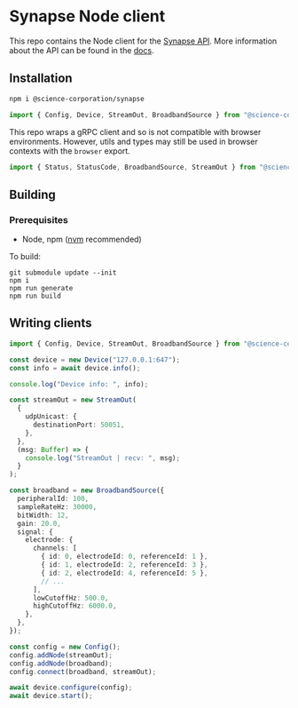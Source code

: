 # Synapse Node client

This repo contains the Node client for the [Synapse API](https://science.xyz/technologies/synapse). More information about the API can be found in the [docs](https://science.xyz/docs/d/synapse/index).

## Installation

```sh
npm i @science-corporation/synapse
```

```typescript
import { Config, Device, StreamOut, BroadbandSource } from "@science-corporation/synapse";
```

This repo wraps a gRPC client and so is not compatible with browser environments. However, utils and types may still be used in browser contexts with the `browser` export.

```typescript
import { Status, StatusCode, BroadbandSource, StreamOut } from "@science-corporation/synapse/browser";
```

## Building

### Prerequisites

- Node, npm ([nvm](https://github.com/nvm-sh/nvm) recommended)

To build:

    git submodule update --init
    npm i
    npm run generate
    npm run build

## Writing clients

```typescript
import { Config, Device, StreamOut, BroadbandSource } from "@science-corporation/synapse";

const device = new Device("127.0.0.1:647");
const info = await device.info();

console.log("Device info: ", info);

const streamOut = new StreamOut(
  {
    udpUnicast: {
      destinationPort: 50051,
    },
  },
  (msg: Buffer) => {
    console.log("StreamOut | recv: ", msg);
  }
);

const broadband = new BroadbandSource({
  peripheralId: 100,
  sampleRateHz: 30000,
  bitWidth: 12,
  gain: 20.0,
  signal: {
    electrode: {
      channels: [
        { id: 0, electrodeId: 0, referenceId: 1 },
        { id: 1, electrodeId: 2, referenceId: 3 },
        { id: 2, electrodeId: 4, referenceId: 5 },
        // ...
      ],
      lowCutoffHz: 500.0,
      highCutoffHz: 6000.0,
    },
  },
});

const config = new Config();
config.addNode(streamOut);
config.addNode(broadband);
config.connect(broadband, streamOut);

await device.configure(config);
await device.start();
```

